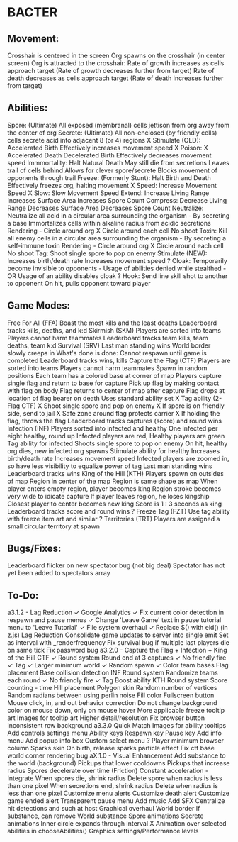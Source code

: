 # BACTER

## Movement:
   Crosshair is centered in the screen
   Org spawns on the crosshair (in center screen)
   Org is attracted to the crosshair:
   Rate of growth increases as cells approach target
      (Rate of growth decreases further from target)
   Rate of death decreases as cells approach target
      (Rate of death increases further from target)

## Abilities:
   Spore: (Ultimate)
      All exposed (membranal) cells jettison from org away from the center of org
   Secrete: (Ultimate)
      All non-enclosed (by friendly cells) cells secrete acid into adjacent 8 (or 4) regions
   X Stimulate (OLD):
      Accelerated Birth
      Effectively increases movement speed
   X Poison:
      X Accelerated Death
      Decelerated Birth
      Effectively decreases movement speed
   Immmortality:
      Halt Natural Death
         May still die from secretions
      Leaves trail of cells behind
         Allows for clever spore/secrete
         Blocks movement of opponents through trail
   Freeze: (Formerly Stunt):
      Halt Birth and Death
      Effectively freezes org, halting movement
   X Speed:
      Increase Movement Speed
   X Slow:
      Slow Movement Speed
   Extend:
      Increase Living Range
      Increases Surface Area
         Increases Spore Count
   Compress:
      Decrease Living Range
      Decreases Surface Area
         Decreases Spore Count
   Neutralize:
      Neutralize all acid in a circular area surrounding the organism
         - By secreting a base
      Immortalizes cells within alkaline radius from acidic secretions
      Rendering - Circle around org
         X Circle around each cell
      No shoot
   Toxin:
      Kill all enemy cells in a circular area surrounding the organism
         - By secreting a self-immune toxin
      Rendering - Circle around org
         X Circle around each cell
      No shoot
   Tag:
      Shoot single spore to pop on enemy
   Stimulate (NEW):
      Increases birth/death rate
      Increases movement speed
   ? Cloak:
      Temporarily become invisible to opponents
         - Usage of abilities denied while stealthed
         - OR Usage of an ability disables cloak
   ? Hook:
      Send line skill shot to another to opponent
      On hit, pulls opponent toward player

## Game Modes:
   Free For All (FFA)
      Boast the most kills and the least deaths
      Leaderboard tracks kills, deaths, and k:d
   Skirmish (SKM)
      Players are sorted into teams
         Players cannot harm teammates
      Leaderboard tracks team kills, team deaths, team k:d
   Survival (SRV)
      Last man standing wins
      World border slowly creeps in
      What's done is done: Cannot respawn until game is completed
      Leaderboard tracks wins, kills
   Capture the Flag (CTF)
      Players are sorted into teams
         Players cannot harm teammates
      Spawn in random positions
      Each team has a colored base at corner of map
         Players capture single flag and return to base for capture
            Pick up flag by making contact with flag on body
         Flag returns to center of map after capture
         Flag drops at location of flag bearer on death
      Uses standard ability set
      X Tag ability (2-Flag CTF)
         X Shoot single spore and pop on enemy
         X If spore is on friendly side, send to jail
         X Safe zone around flag protects carrier
         X If holding the flag, throws the flag
      Leaderboard tracks captures (score) and round wins
   Infection (INF)
      Players sorted into infected and healthy
         One infected per eight healthy, round up
      Infected players are red, Healthy players are green
      Tag ability for infected
         Shoots single spore to pop on enemy
         On hit, healthy org dies, new infected org spawns
      Stimulate ability for healthy
         Increases birth/death rate
         Increases movement speed
      Infected players are zoomed in, so have less visibility to equalize power of tag 
      Last man standing wins
      Leaderboard tracks wins
   King of the Hill (KTH)
      Players spawn on outsides of map
      Region in center of the map
         Region is same shape as map
      When player enters empty region, player becomes king
         Region stroke becomes very wide to idicate capture
         If player leaves region, he loses kingship
            Closest player to center becomes new king
         Score is 1 : 3 seconds as king
      Leaderboard tracks score and round wins
   ? Freeze Tag (FZT)
      Use tag ability with freeze item art and similar 
   ? Territories (TRT)
      Players are assigned a small circular territory at spawn

## Bugs/Fixes:
   Leaderboard flicker on new spectator bug (not big deal)
      Spectator has not yet been added to spectators array

## To-Do:
   a3.1.2 - Lag Reduction
      ✓ Google Analytics
      ✓ Fix current color detection in respawn and pause menus
      ✓ Change 'Leave Game' text in pause tutorial menu to 'Leave Tutorial'
      ✓ File system overhaul
      ✓ Replace $() with eid() (in z.js)
      Lag Reduction
         Consolidate game updates to server into single emit
            Set as interval with _renderfrequency
      Fix survival bug if multiple last players die on same tick
      Fix password bug
   a3.2.0 - Capture the Flag + Infection + King of the Hill
      CTF
         ✓ Round system
            Round end at 3 captures
         ✓ No friendly fire
         ✓ Tag
         ✓ Larger minimum world
         ✓ Random spawn
         ✓ Color team bases
         Flag placement
         Base collision detection
      INF
         Round system
            Randomize teams each round
         ✓ No friendly fire
         ✓ Tag
         Boost ability
      KTH
         Round system
         Score counting - time
         Hill placement
      Polygon skin
         Random number of vertices
         Random radians between using perlin noise
         Fill color
      Fullscreen button
      Mouse click, in, and out behavior correction
         Do not change background color on mouse down, only on mouse hover
      More applicable freeze tooltip art
      Images for tooltip art
         Higher detail/resolution
      Fix browser button inconsistent row background
   a3.3.0
   	Quick Match
      Images for ability tooltips
      Add controls settings menu
         Ability keys
         Respawn key
         Pause key
      Add info menu
      Add popup info box
      Custom select menu
      ? Player minimum browser column
      Sparks skin
         On birth, release sparks particle effect
      Fix ctf base world corner rendering bug
   aX.1.0 - Visual Enhancement
      Add substance to the world (background)
         Pickups that lower cooldowns
         Pickups that increase radius
      Spores decelerate over time (Friction)
         Constant acceleration - Integrate
      When spores die, shrink radius
         Delete spore when radius is less than one pixel
      When secretions end, shrink radius
         Delete when radius is less than one pixel
      Customize menu alerts
      Customize death alert
      Customize game ended alert
      Transparent pause menu
      Add music
      Add SFX
      Centralize hit detections and such at host
      Graphical overhaul
         World border
            If substance, can remove
         World substance
         Spore animations
         Secrete animations
            Inner circle expands through interval
         X Animation over selected abilities in chooseAbilities()
         Graphics settings/Performance levels